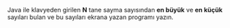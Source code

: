 Java ile klavyeden girilen **N** tane sayma sayısından **en büyük** ve **en küçük** sayıları bulan ve bu sayıları ekrana yazan programı yazın.